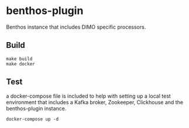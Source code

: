 # benthos-plugin

Benthos instance that includes DIMO specific processors.

## Build

```shell
make build
make docker
```

## Test

a docker-compose file is included to help with setting up a local test environment that includes a Kafka broker, Zookeeper, Clickhouse and the benthos-plugin instance.

```shell
docker-compose up -d
```
